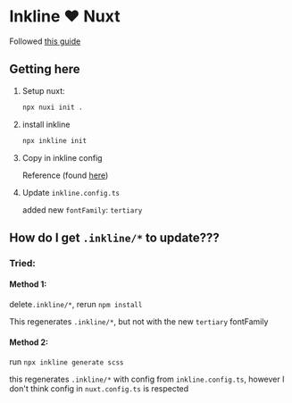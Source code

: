 # Inkline :heart: Nuxt

Followed [this guide](https://next.inkline.io/docs/installation/nuxt)

## Getting here
1. Setup nuxt:

    ```sh
    npx nuxi init .
    ```

1.  install inkline
    ```sh
    npx inkline init
    ```

1. Copy in inkline config

    Reference (found [here](https://next.inkline.io/docs/configuration/nuxt))

1. Update `inkline.config.ts`

    added new `fontFamily`: `tertiary`


## How do I get `.inkline/*` to update???

### Tried:

#### Method 1:

delete`.inkline/*`, rerun `npm install`

This regenerates `.inkline/*`, but not with the new `tertiary` fontFamily

#### Method 2:

run `npx inkline generate scss`

this regenerates `.inkline/*` with config from `inkline.config.ts`, however I don't think config in `nuxt.config.ts` is respected